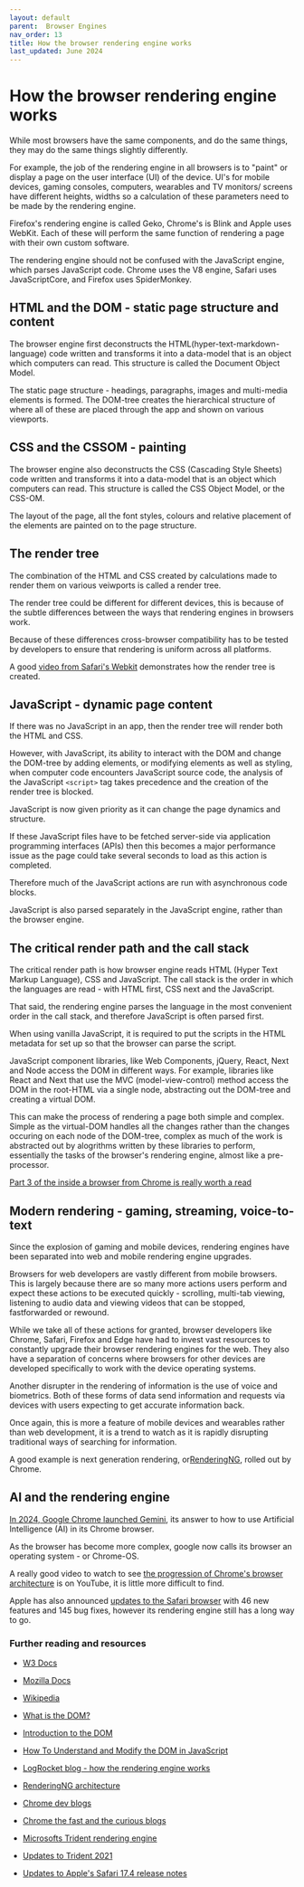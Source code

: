 ```yaml
---
layout: default
parent:  Browser Engines
nav_order: 13
title: How the browser rendering engine works
last_updated: June 2024
---
```


# How the browser rendering engine works

While most browsers have the same components, and do the same things, they may do the same things slightly differently.

For example, the job of the rendering engine in all browsers is to "paint" or display a page on the user interface (UI) of the device. UI's for mobile devices, gaming consoles, computers, wearables and TV monitors/ screens have different heights, widths so a calculation of these parameters need to be made by the rendering engine.

Firefox's rendering engine is called Geko, Chrome's is Blink and Apple uses WebKit. Each of these will perform the same function of rendering a page with their own custom software.

The rendering engine should not be confused with the JavaScript engine, which parses JavaScript code. Chrome uses the V8 engine, Safari uses JavaScriptCore, and Firefox uses SpiderMonkey.

## HTML and the DOM - static page structure and content

The browser engine first deconstructs the HTML(hyper-text-markdown-language) code written and transforms it into a data-model that is an object which computers can read. This structure is called the Document Object Model.

The static page structure - headings, paragraphs, images and multi-media elements is formed. The DOM-tree creates the hierarchical structure of where all of these are placed through the app and shown on various viewports.

## CSS and the CSSOM - painting

The browser engine also deconstructs the CSS (Cascading Style Sheets) code written and transforms it into a data-model that is an object which computers can read. This structure is called the CSS Object Model, or the CSS-OM.

The layout of the page, all the font styles, colours and relative placement of the elements are painted on to the page structure.

## The render tree

The combination of the HTML and CSS created by calculations made to render them on various veiwports is called a render tree.

The render tree could be different for different devices, this is because of the subtle differences between the ways that rendering engines in browsers work.

Because of these differences cross-browser compatibility has to be tested by developers to ensure that rendering is uniform across all platforms.

A good [video from Safari's Webkit](https://www.youtube.com/watch?v=YmbvpkjHDjU) demonstrates how the render tree is created.

## JavaScript - dynamic page content

If there was no JavaScript in an app, then the render tree will render both the HTML and CSS.

However, with JavaScript, its ability to interact with the DOM and change the DOM-tree by adding elements, or modifying elements as well as styling, when computer code encounters JavaScript source code, the analysis of the JavaScript `<script>` tag takes precedence and the creation of the render tree is blocked.

JavaScript is now given priority as it can change the page dynamics and structure.

If these JavaScript files have to be fetched server-side via application programming interfaces (APIs) then this becomes a major performance issue as 
the page could take several seconds to load as this action is completed.

Therefore much of the JavaScript actions are run with asynchronous code blocks.

JavaScript is also parsed separately in the JavaScript engine, rather than the browser engine.

## The critical render path and the call stack

The critical render path is how browser engine reads  HTML (Hyper Text Markup Language), CSS and JavaScript. The call stack is the order in which the languages are read - with HTML first, CSS next and the JavaScript.

That said, the rendering engine parses the language in the most convenient order in the call stack, and therefore JavaScript is often parsed first.

When using vanilla JavaScript, it is required to put the scripts in the HTML metadata for set up so that the browser can parse the script. 

JavaScript component libraries, like Web Components, jQuery, React, Next and Node access the DOM in different ways. For example, libraries like React and Next that use the MVC (model-view-control) method access the DOM in the root-HTML via a single node, abstracting out the DOM-tree and creating a virtual DOM. 

This can make the process of rendering a page both simple and complex. Simple as the virtual-DOM handles all the changes rather than the changes occuring on each node of the DOM-tree, complex as much of the work is abstracted out by alogrithms written by these libraries to perform, essentially the tasks of the browser's rendering engine, almost like a pre-processor.

[Part 3 of the inside a browser from Chrome is really worth a read](https://developer.chrome.com/blog/inside-browser-part3)

## Modern rendering - gaming, streaming, voice-to-text

Since the explosion of gaming and mobile devices, rendering engines have been separated into web and mobile rendering engine upgrades.

Browsers for web developers are vastly different from mobile browsers. This is largely because there are so many more actions users perform and expect these actions to be executed quickly - scrolling, multi-tab viewing, listening to audio data and viewing videos that can be stopped, fastforwarded or rewound.

While we take all of these actions for granted, browser developers like Chrome, Safari, Firefox and Edge have had to invest vast resources to constantly upgrade their browser rendering engines for the web. They also have a separation of concerns where browsers for other devices are developed specifically to work with the device operating systems.

Another disrupter in the rendering of information is the use of voice and biometrics. Both of these forms of data send information and requests via devices with users expecting to get accurate information back.

Once again, this is more a feature of mobile devices and wearables rather than web development, it is a trend to watch as it is rapidly disrupting traditional ways of searching for information.

A good example is next generation rendering, or[RenderingNG](https://www.youtube.com/watch?v=sUbJPHYKZkU), rolled out by Chrome.


## AI and the rendering engine

[In 2024, Google Chrome launched Gemini](https://www.youtube.com/watch?v=D7dA5KY5FEo), its answer to how to use Artificial Intelligence (AI) in its Chrome browser.

As the browser has become more complex, google now calls its browser an operating system - or Chrome-OS. 

A really good video to watch to see [the progression of Chrome's browser architecture](https://www.youtube.com/watch?v=PzzNuCk-e0Y) is on YouTube, it is little more difficult to find.

Apple has also announced [updates to the Safari browser](https://blog.logrocket.com/understanding-latest-webkit-features-safari-17-4/?utm_source=newsletter&utm_medium=em&utm_campaign=24Q2_EM_TheReplay_240604&mkt_tok=NzQwLUxLTS0yNjMAAAGTgsDXUMUVBPSyDviyQrCH26K74CLjJKkdDmM2_mSupg_Hi6l46L9EaYzZrnmbiziM9T6RbxH4COtwLJnI1V8YfuiZSIbtT8KdLLUrl6OGU7M#utm_source%3Dnewsletter%26utm_medium%3Dem%26utm_campaign%3D24Q2_EM_TheReplay_240604%26mkt_tok%3DNzQwLUxLTS0yNjMAAAGTgsDXUMUVBPSyDviyQrCH26K74CLjJKkdDmM2_mSupg_Hi6l46L9EaYzZrnmbiziM9T6RbxH4COtwLJnI1V8YfuiZSIbtT8KdLLUrl6OGU7M) with 46 new features and 145 bug fixes, however its rendering engine still has a long way to go. 


### Further reading and resources

- [W3 Docs](https://www.w3.org/TR/DOM-Level-2-Core/introduction.html)

- [Mozilla Docs](https://developer.mozilla.org/en-US/docs/Web/API/Document_Object_Model/Introduction)

- [Wikipedia](https://en.wikipedia.org/wiki/Document_Object_Model)

- [What is the DOM?](https://css-tricks.com/dom/)

- [Introduction to the DOM](https://developer.mozilla.org/en-US/docs/Web/API/Document_Object_Model/Introduction)

- [How To Understand and Modify the DOM in JavaScript](https://www.digitalocean.com/community/tutorials/introduction-to-the-dom)

- [LogRocket blog - how the rendering engine works](https://blog.logrocket.com/how-browser-rendering-works-behind-scenes/)

- [RenderingNG architecture](https://blog.chromium.org/2021/10/renderingng.html)

- [Chrome dev blogs](https://developer.chrome.com/blog)

- [Chrome the fast and the curious blogs](https://blog.chromium.org/search/label/the%20fast%20and%20the%20curious)

- [Microsofts Trident rendering engine](https://www.youtube.com/watch?v=tPKiCu37VmY)

- [Updates to Trident 2021](https://www.youtube.com/watch?v=sU0WRZ0kkNo)

- [Updates to Apple's Safari 17.4 release notes](https://developer.apple.com/documentation/safari-release-notes/safari-17_4-release-notes)
